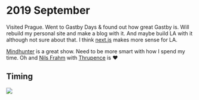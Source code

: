# 2019 September

Visited Prague. Went to Gastby Days & found out how great Gastby is. Will rebuild my personal site and make a blog with it. And maybe build LA with it although not sure about that. I think [next.js](https://github.com/vercel/next.js) makes more sense for LA.

[Mindhunter](https://trakt.tv/shows/mindhunter) is a great show. Need to be more smart with how I spend my time. Oh and [Nils Frahm](https://open.spotify.com/track/3zy0JafsRQJgAMU67hnjYX?si=wl4P2L0RTv-hkKR4DvdqFw) with [Thrupence](https://open.spotify.com/track/3pa9ZRg9V6fSxP1bEfw5GF?si=Tvx-td1mRbCbLhHwmYzukg) is ❤️

## Timing

![](https://i.imgur.com/tj0nmih.png)
